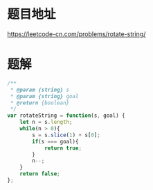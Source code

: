 # 题目地址
https://leetcode-cn.com/problems/rotate-string/

# 题解
```js
/**
 * @param {string} s
 * @param {string} goal
 * @return {boolean}
 */
var rotateString = function(s, goal) {
    let n = s.length;
    while(n > 0){
        s = s.slice(1) + s[0];
        if(s === goal){
            return true;
        }
        n--;
    }
    return false;
};
```